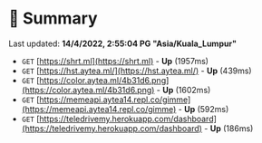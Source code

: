 # 📖 Summary
Last updated: **14/4/2022, 2:55:04 PG "Asia/Kuala_Lumpur"**

- `GET` [https://shrt.ml](https://shrt.ml) - **Up** (1957ms)
- `GET` [https://hst.aytea.ml/](https://hst.aytea.ml/) - **Up** (439ms)
- `GET` [https://color.aytea.ml/4b31d6.png](https://color.aytea.ml/4b31d6.png) - **Up** (1602ms)
- `GET` [https://memeapi.aytea14.repl.co/gimme](https://memeapi.aytea14.repl.co/gimme) - **Up** (592ms)
- `GET` [https://teledrivemy.herokuapp.com/dashboard](https://teledrivemy.herokuapp.com/dashboard) - **Up** (186ms)
